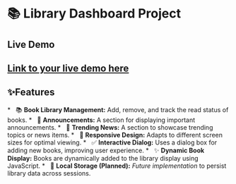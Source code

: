 # 📚 Library Dashboard Project

## Live Demo

[Link to your live demo here](https://udaydocs.github.io/Library-dashboard/)  
---

## ✨Features

*   📚 **Book Library Management:** Add, remove, and track the read status of books.
*   📢 **Announcements:** A section for displaying important announcements.
*   📰 **Trending News:** A section to showcase trending topics or news items.
*   📱 **Responsive Design:** Adapts to different screen sizes for optimal viewing.
*   ✅ **Interactive Dialog:** Uses a dialog box for adding new books, improving user experience.
*   ✨ **Dynamic Book Display:** Books are dynamically added to the library display using JavaScript.
*   💾 **Local Storage (Planned):** *Future implementation* to persist library data across sessions.
